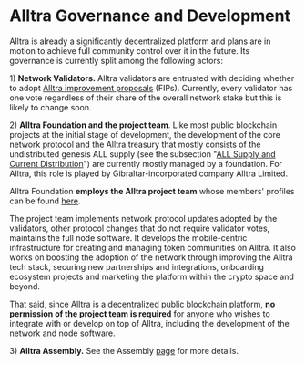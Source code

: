 # Alltra Governance and Development

Alltra is already a significantly decentralized platform and plans are in motion to achieve full community control over it in the future. Its governance is currently split among the following actors:

1\) **Network Validators.** Alltra validators are entrusted with deciding whether to adopt [Alltra improvement proposals](https://docs.alltra.global/general/fips) (FIPs).  Currently, every validator has one vote regardless of their share of the overall network stake but this is likely to change soon.

2\) **Alltra Foundation and the project team**. Like most public blockchain projects at the initial stage of development, the development of the core network protocol and the Alltra treasury that mostly consists of the undistributed genesis ALL supply (see the subsection "[ALL Supply and Current Distribution](https://docs.alltra.global/general/fuse-token/fuse-supply-and-current-distribution)") are currently mostly managed by a foundation. For Alltra, this role is played by Gibraltar-incorporated company Alltra Limited.

Alltra Foundation **employs the Alltra project team** whose members' profiles can be found [here](https://alltra.global/about).

The project team implements network protocol updates adopted by the validators, other protocol changes that do not require validator votes, maintains the full node software. It develops the mobile-centric infrastructure for creating and managing token communities on Alltra. It also works on boosting the adoption of the network through improving the Alltra tech stack, securing new partnerships and integrations, onboarding ecosystem projects and marketing the platform within the crypto space and beyond.

That said, since Alltra is a decentralized public blockchain platform, **no permission of the project team is required** for anyone who wishes to integrate with or develop on top of Alltra, including the development of the network and node software.

3\) **Alltra Assembly.** See the Assembly [page](https://docs.alltra.global/general/fuse-governance/fuse-assembly) for more details.  &#x20;
